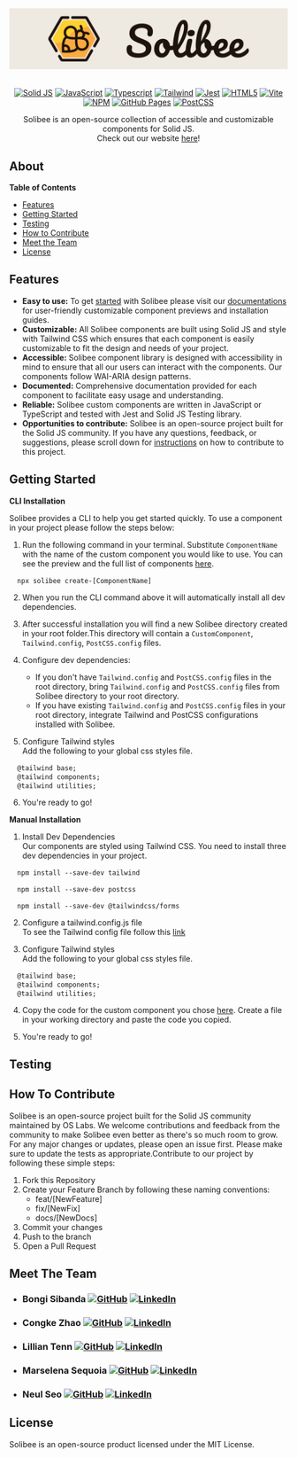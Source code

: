 <div align="center">
  <a href="http://www.solibee.dev" target="_blank">
    <img src="assets/solibee-logo-thin.png" alt="LogoAndName">
  </a>
</div>

<br/>

<div align='center'>

[![Solid JS](https://img.shields.io/badge/Solid_JS-335c81?style=flat-square&logo=Solid&logoColor=65afff)](https://www.solidjs.com/) [![JavaScript](https://img.shields.io/badge/JavaScript-172121?style=flat-square&logo=javascript)](https://www.javascript.com/) [![Typescript](https://img.shields.io/badge/Typescript-6290c3?style=flat-square&logo=Typescript&logoColor=1d3354)](https://www.typescriptlang.org/) [![Tailwind](https://img.shields.io/badge/Tailwind_CSS-797a9e?style=flat-square&logo=Tailwind%20CSS&logoColor=84d2f6)](https://tailwindcss.com/) [![Jest](https://img.shields.io/badge/Jest-571f4e?style=flat-square&logo=Jest&logoColor=e7e5df)](https://jestjs.io/) [![HTML5](https://img.shields.io/badge/HTML-fb8f67?style=flat-square&logo=HTML5&logoColor=fdfffc)](https://html.com/) [![Vite](https://img.shields.io/badge/Vite-f7ee7f?style=flat-square&logo=Vite&logoColor=7f2ccb)](https://vitejs.dev/) [![NPM](https://img.shields.io/badge/NPM-883955?style=flat-square&logo=NPM&logoColor=d1becf)](https://www.npmjs.com/) [![GitHub Pages](https://img.shields.io/badge/GitHub_Pages-373f51?style=flat-square&logo=GitHub%20Pages&logoColor=a9bcd0)](https://pages.github.com/) [![PostCSS](https://img.shields.io/badge/PostCSS-a4243b?style=flat-square&logo=PostCSS&logoColor=ffd791)](https://postcss.org/)

</div>

</div>

<p align="center">
Solibee is an open-source collection of accessible and customizable components for Solid JS. <br/>Check out our website <a href="http://www.solibee.dev/">here</a>!
</p>

## About


<summary><strong>Table of Contents</strong></summary>
<ul>
  <li><a href="#features">Features</a></li>
  <li><a href="#getting-started">Getting Started</a></li>
  <li><a href="#testing">Testing</a></li>
  <li><a href="#how-to-contribute">How to Contribute</a></li>
  <li><a href="#meet-the-team">Meet the Team</a></li>
  <li><a href="#license">License</a></li>
</ul>


## Features

- **Easy to use:** To get [started](https://solibee.dev/installation) with Solibee please visit our [documentations](https://solibee.dev/installation) for user-friendly customizable component previews and installation guides.
- **Customizable:** All Solibee components are built using Solid JS and style with Tailwind CSS which ensures that each component is easily customizable to fit the design and needs of your project.
- **Accessible:** Solibee component library is designed with accessibility in mind to ensure that all our users can interact with the components. Our components follow WAI-ARIA design patterns.
- **Documented:** Comprehensive documentation provided for each component to facilitate easy usage and understanding.
- **Reliable:** Solibee custom components are written in JavaScript or TypeScript and tested with Jest and Solid JS Testing library.
- **Opportunities to contribute:** Solibee is an open-source project built for the Solid JS community. If you have any questions, feedback, or suggestions, please scroll down for [instructions](#how-to-contribute) on how to contribute to this project.


## Getting Started

<strong>CLI Installation</strong>

Solibee provides a CLI to help you get started quickly. To use a component in your project please follow the steps below:

  1) Run the following command in your terminal. Substitute ```ComponentName``` with the name of the custom component you would like to use. You can see the preview and the full list of components [here](http://localhost:3000/component/accordion). <br>
  ```
    npx solibee create-[ComponentName]
  ``` 

  2) When you run the CLI command above it will automatically install all dev dependencies.

  3) After successful installation you will find a new Solibee directory created in your root folder.This directory will contain a ```CustomComponent```, ```Tailwind.config```, ```PostCSS.config``` files.

  4) Configure dev dependencies:
      - If you don't have ```Tailwind.config``` and ```PostCSS.config``` files in the root directory, bring ```Tailwind.config``` and ```PostCSS.config``` files from Solibee directory to your root directory.
      - If you have existing ```Tailwind.config``` and ```PostCSS.config``` files in your root directory, integrate Tailwind and PostCSS configurations installed with Solibee.

  5) Configure Tailwind styles <br>
  Add the following to your global css styles file. <br>
  ```
    @tailwind base;
    @tailwind components;
    @tailwind utilities;
  ```

  6) You're ready to go!


<strong>Manual Installation</strong>

  1) Install Dev Dependencies<br>
  Our components are styled using Tailwind CSS. You need to install three dev dependencies in your project. <br>
  ```
    npm install --save-dev tailwind
  ```
  ```
    npm install --save-dev postcss
  ```
  ```
    npm install --save-dev @tailwindcss/forms
  ```
 
  2) Configure a tailwind.config.js file <br>
  To see the Tailwind config file follow this [link](https://solibee.dev/installation)

  3) Configure Tailwind styles <br>
  Add the following to your global css styles file. <br>
  ```
    @tailwind base;
    @tailwind components;
    @tailwind utilities;
  ```

  4) Copy the code for the custom component you chose [here](https://solibee.dev/component/accordion). Create a file in your working directory and paste the code you copied. 

  5) You're ready to go!

## Testing


## How To Contribute
Solibee is an open-source project built for the Solid JS community maintained by OS Labs. We welcome contributions and feedback from the community to make Solibee even better as there's so much room to grow. For any major changes or updates, please open an issue first. Please make sure to update the tests as appropriate.Contribute to our project by following these simple steps:

  1) Fork this Repository
  2) Create your Feature Branch by following these naming conventions:
      - feat/[NewFeature]
      - fix/[NewFix]
      - docs/[NewDocs]
  3) Commit your changes
  4) Push to the branch
  5) Open a Pull Request

## Meet The Team

- ### Bongi Sibanda      [![GitHub](https://img.shields.io/badge/GitHub-2a2d34?style=flat-square&logo=GitHub&logoColor=fffffa)](https://github.com/trialnerr)  [![LinkedIn](https://img.shields.io/badge/LinkedIn-0a81d1?style=flat-square&logo=LinkedIn&logoColor=fffffa)]()

- ### Congke Zhao        [![GitHub](https://img.shields.io/badge/GitHub-2a2d34?style=flat-square&logo=GitHub&logoColor=fffffa)](https://github.com/CK-Zhao)  [![LinkedIn](https://img.shields.io/badge/LinkedIn-0a81d1?style=flat-square&logo=LinkedIn&logoColor=fffffa)]()
- ### Lillian Tenn       [![GitHub](https://img.shields.io/badge/GitHub-2a2d34?style=flat-square&logo=GitHub&logoColor=fffffa)](https://github.com/tenn501)  [![LinkedIn](https://img.shields.io/badge/LinkedIn-0a81d1?style=flat-square&logo=LinkedIn&logoColor=fffffa)]()
- ### Marselena Sequoia  [![GitHub](https://img.shields.io/badge/GitHub-2a2d34?style=flat-square&logo=GitHub&logoColor=fffffa)](https://github.com/marsbird)  [![LinkedIn](https://img.shields.io/badge/LinkedIn-0a81d1?style=flat-square&logo=LinkedIn&logoColor=fffffa)]()
- ### Neul Seo           [![GitHub](https://img.shields.io/badge/GitHub-2a2d34?style=flat-square&logo=GitHub&logoColor=fffffa)](https://github.com/neulseo2)  [![LinkedIn](https://img.shields.io/badge/LinkedIn-0a81d1?style=flat-square&logo=LinkedIn&logoColor=fffffa)]()


## License

Solibee is an open-source product licensed under the MIT License.




